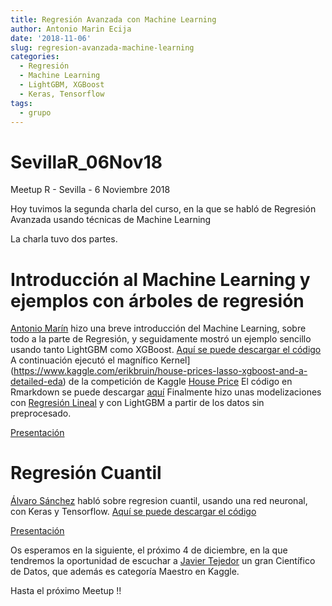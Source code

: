 ```yaml
---
title: Regresión Avanzada con Machine Learning
author: Antonio Marin Ecija
date: '2018-11-06'
slug: regresion-avanzada-machine-learning
categories:
  - Regresión
  - Machine Learning
  - LightGBM, XGBoost
  - Keras, Tensorflow
tags:
  - grupo
---
```


# SevillaR_06Nov18
Meetup R - Sevilla - 6 Noviembre 2018

Hoy tuvimos la segunda charla del curso, en la que se habló de Regresión Avanzada usando técnicas de Machine Learning

La charla tuvo dos partes.

# Introducción al Machine Learning y ejemplos con árboles de regresión

[Antonio Marín](https://www.linkedin.com/in/antonio-marin-7a58187/) hizo una breve introducción del Machine Learning, sobre todo a la parte de Regresión, y seguidamente mostró un ejemplo sencillo usando tanto LightGBM como XGBoost.
[Aquí se puede descargar el código](https://github.com/amezet/SevillaR_06Nov18/blob/master/Modelos%20LGB-XGB%20sencillos.R)
A continuación ejecutó el magnífico Kernel](https://www.kaggle.com/erikbruin/house-prices-lasso-xgboost-and-a-detailed-eda) de la competición de Kaggle [House Price](https://www.kaggle.com/c/house-prices-advanced-regression-techniques)
El código en Rmarkdown se puede descargar [aquí](https://github.com/amezet/SevillaR_06Nov18/blob/master/house-prices-lasso-xgboost-and-a-detailed-eda.Rmd)
Finalmente hizo unas modelizaciones con [Regresión Lineal](https://github.com/amezet/SevillaR_06Nov18/blob/master/Pruebas%20sobre%20House%20Price.R) y con LightGBM a partir de los datos sin preprocesado.

[Presentación](https://github.com/amezet/SevillaR_06Nov18/blob/master/Regresi%C3%B3n%20Avanzada%20ML%20SevillaR_06Nov18.pptx)

# Regresión Cuantil

[Álvaro Sánchez](https://www.linkedin.com/in/álvaro-sánchez-castañeda-ba57b0131/) habló sobre regresion cuantil, usando una red neuronal, con Keras y Tensorflow.
[Aquí se puede descargar el código](https://github.com/amezet/SevillaR_06Nov18/blob/master/r_quantile_regression.R)

[Presentación](https://github.com/amezet/SevillaR_06Nov18/blob/master/Quantile%20Regression.pptx)

Os esperamos en la siguiente, el próximo 4 de diciembre, en la que tendremos la oportunidad de escuchar a [Javier Tejedor](https://www.linkedin.com/in/javier-tejedor-aguilera/) un gran Científico de Datos, que además es categoría Maestro en Kaggle.

Hasta el próximo Meetup !!
